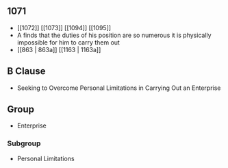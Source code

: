 ## 1071
- [[1072]] [[1073]] [[1094]] [[1095]] 
- A finds that the duties of his position are so numerous it is physically impossible for him to carry them out
- [[863 | 863a]] [[1163 | 1163a]] 

## B Clause
- Seeking to Overcome Personal Limitations in Carrying Out an Enterprise

## Group
- Enterprise

### Subgroup
- Personal Limitations

